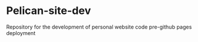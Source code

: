 # Pelican-site-dev
Repository for the development of personal website code pre-github pages deployment
